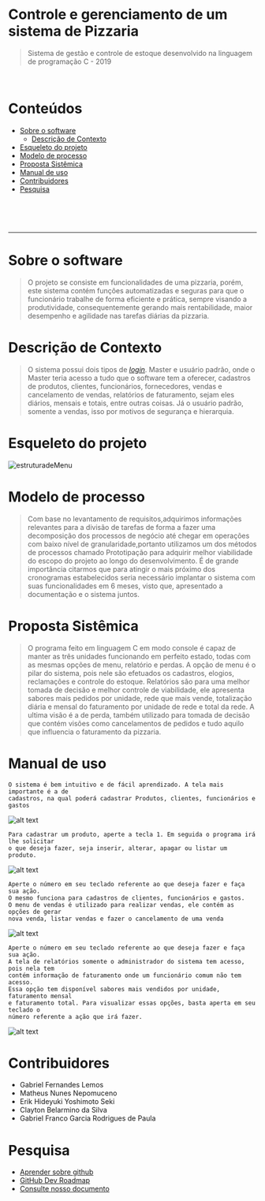 <!-- #Obrigado por nos visitar !!,
     #Caso obtenha mais idéias e sugestões e queira propor 
     #ao melhoramento do nosso Readme.md, compartilhe(Folk).
                      :S
-->


# Controle e gerenciamento de um sistema de Pizzaria 
> Sistema de gestão e controle de estoque desenvolvido na linguagem de programação C - 2019

<br/>

<!--Conteúdos/Sumário-->
# Conteúdos
* [Sobre o software](#Sobre-o-software)
     * [Descrição de Contexto](#Descrição-de-Contexto)
* [Esqueleto do projeto](#Esqueleto-do-projeto)
* [Modelo de processo](#Modelo-de-processo)
* [Proposta Sistêmica](#Proposta-Sistêmica)
* [Manual de uso](#Manual-de-uso)
* [Contribuidores](#Contribuidores)
* [Pesquisa](#Pesquisa)

<br/>
<br/>
<br/>

***

# Sobre o software
> O projeto se consiste em funcionalidades de uma pizzaria, porém, este sistema contém funções automatizadas e seguras para que o funcionário trabalhe de forma eficiente e prática, sempre visando a produtividade, consequentemente gerando mais rentabilidade, maior desempenho e agilidade nas tarefas diárias da pizzaria.

# Descrição de Contexto 
> O sistema possui dois tipos de <i>[login](https://github.com/erikseki/Controle-e-gerenciamento-pizzaria/blob/main/Observa%C3%A7%C3%B5es.txt)</i>. Master e usuário padrão, onde o Master teria acesso a tudo que o software tem a oferecer, cadastros de produtos, clientes, funcionários, fornecedores, vendas e cancelamento de vendas, relatórios de faturamento, sejam eles diários, mensais e totais, entre outras coisas. Já o usuário padrão, somente a vendas, isso por motivos de segurança e hierarquia.

# Esqueleto do projeto
<!--chamada de imagem-->
![estruturadeMenu](https://user-images.githubusercontent.com/56083781/97179496-a57e5880-1777-11eb-9be1-dd4301592013.png)

# Modelo de processo 

> Com base no levantamento de requisitos,adquirimos informações relevantes para a divisão de tarefas de forma a fazer uma decomposição dos processos de negócio até chegar em operações com baixo nível de granularidade,portanto utilizamos um dos métodos de processos chamado Prototipação para adquirir melhor viabilidade do escopo do projeto ao longo do desenvolvimento. É de grande importância citarmos que para atingir o mais próximo dos cronogramas estabelecidos seria necessário implantar o sistema com suas funcionalidades em 6 meses, visto que, apresentado a documentação e o sistema juntos.

# Proposta Sistêmica

> O programa feito em linguagem C em modo console é capaz de manter as três unidades funcionando em perfeito estado, todas com as mesmas opções de menu, relatório e perdas. A opção de menu é o pilar do sistema, pois nele são efetuados os cadastros, elogios, reclamações e controle do estoque. Relatórios são para uma melhor tomada de decisão e melhor controle de viabilidade, ele apresenta sabores mais pedidos por unidade, rede que mais vende, totalização diária e mensal do faturamento por unidade de rede e total da rede. A ultima visão é a de perda, também utilizado para tomada de decisão que contém visões como cancelamentos de pedidos e tudo aquilo que influencia o faturamento da pizzaria.

# Manual de uso
```
O sistema é bem intuitivo e de fácil aprendizado. A tela mais importante é a de
cadastros, na qual poderá cadastrar Produtos, clientes, funcionários e gastos
```
![alt text](https://i.ibb.co/k11BYp3/tela-1.png)
```
Para cadastrar um produto, aperte a tecla 1. Em seguida o programa irá lhe solicitar
o que deseja fazer, seja inserir, alterar, apagar ou listar um produto.
```
![alt text](https://i.ibb.co/TK9Mbj7/tela2.png)
```
Aperte o número em seu teclado referente ao que deseja fazer e faça sua ação.
O mesmo funciona para cadastros de clientes, funcionários e gastos.
O menu de vendas é utilizado para realizar vendas, ele contém as opções de gerar
nova venda, listar vendas e fazer o cancelamento de uma venda
```
![alt text](https://i.ibb.co/WPG0Zjr/tela3.png)
```
Aperte o número em seu teclado referente ao que deseja fazer e faça sua ação.
A tela de relatórios somente o administrador do sistema tem acesso, pois nela tem
contém informação de faturamento onde um funcionário comum não tem acesso. 
Essa opção tem disponível sabores mais vendidos por unidade, faturamento mensal
e faturamento total. Para visualizar essas opções, basta aperta em seu teclado o
número referente a ação que irá fazer.
```
![alt text](https://i.ibb.co/pRGkQYz/tela4.png)

<!--Contribuidores do Projeto-->
# Contribuidores
* Gabriel Fernandes Lemos
* Matheus Nunes Nepomuceno
* Erik Hideyuki Yoshimoto Seki
* Clayton Belarmino da Silva
* Gabriel Franco Garcia Rodrigues de Paula

<!--Alguns links para estudos e pesquisas para as demais informações-->
# Pesquisa
* [Aprender sobre github](https://tableless.com.br/tudo-que-voce-queria-saber-sobre-git-e-github-mas-tinha-vergonha-de-perguntar/)<br/>
* [GitHub Dev Roadmap](https://github.com/kamranahmedse/developer-roadmap)<br/>
* [Consulte nosso documento](https://github.com/erikseki/Controle-e-gerenciamento-pizzaria/blob/main/PIM/PIM%20Atualizado%2002.12.docx)<br/>

